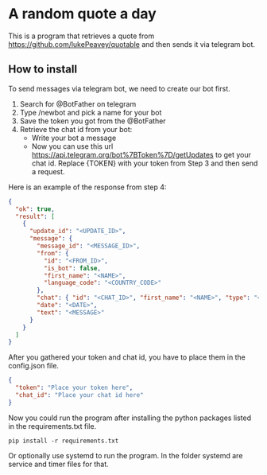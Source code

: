 # A random quote a day

This is a program that retrieves a quote from https://github.com/lukePeavey/quotable and then sends it via telegram bot.

## How to install

To send messages via telegram bot, we need to create our bot first. 

1. Search for @BotFather on telegram
2. Type /newbot and pick a name for your bot
3. Save the token you got from the @BotFather
4. Retrieve the chat id from your bot:
    - Write your bot a message 
    - Now you can use this url https://api.telegram.org/bot%7BToken%7D/getUpdates to get your chat id. Replace {TOKEN} with your token from Step 3 and then send a request. 

Here is an example of the response from step 4:

```json
{
  "ok": true,
  "result": [
    {
      "update_id": "<UPDATE_ID>",
      "message": {
        "message_id": "<MESSAGE_ID>",
        "from": {
          "id": "<FROM_ID>",
          "is_bot": false,
          "first_name": "<NAME>",
          "language_code": "<COUNTRY_CODE>"
        },
        "chat": { "id": "<CHAT_ID>", "first_name": "<NAME>", "type": "<TYPE>" },
        "date": "<DATE>",
        "text": "<MESSAGE>"
      }
    }
  ]
}
```

After you gathered your token and chat id, you have to place them in the config.json file.

```json
{
  "token": "Place your token here",
  "chat_id": "Place your chat id here"
}
```

Now you could run the program after installing the python packages listed in the requirements.txt file. 

```
pip install -r requirements.txt
```

Or optionally use systemd to run the program. In the folder systemd are service and timer files for that.




